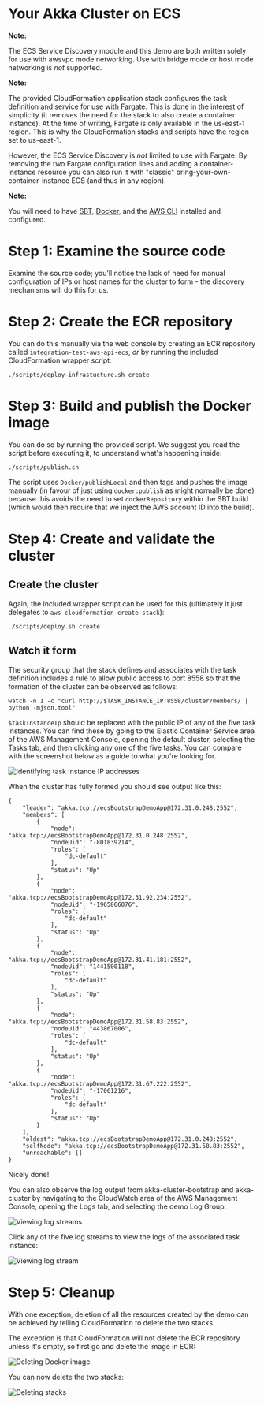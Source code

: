 # Your Akka Cluster on ECS

**Note:**

The ECS Service Discovery module and this demo are both written solely
for use with awsvpc mode networking. Use with bridge mode or host mode
networking is _not_ supported.

**Note:**

The provided CloudFormation application stack configures the task definition
and service for use with [Fargate](https://aws.amazon.com/fargate/). This is
done in the interest of simplicity (it removes the need for the stack to also
create a container instance). At the time of writing, Fargate is only available
in the us-east-1 region. This is why the CloudFormation stacks and scripts have
the region set to us-east-1.

However, the ECS Service Discovery is _not_ limited to use with Fargate. By
removing the two Fargate configuration lines and adding a container-instance
resource you can also run it with "classic" bring-your-own-container-instance
ECS (and thus in any region).

**Note:**

You will need to have [SBT](https://www.scala-sbt.org/),
[Docker](https://www.docker.com), and the [AWS CLI](https://aws.amazon.com/cli/)
installed and configured.


# Step 1: Examine the source code

Examine the source code; you'll notice the lack of need for manual
configuration of IPs or host names for the cluster to form - the discovery
mechanisms will do this for us.


# Step 2: Create the ECR repository

You can do this manually via the web console by creating an ECR repository
called `integration-test-aws-api-ecs`, _or_ by running the included
CloudFormation wrapper script:

`./scripts/deploy-infrastucture.sh create`


# Step 3: Build and publish the Docker image

You can do so by running the provided script. We suggest you read the script
before executing it, to understand what's happening inside:

`./scripts/publish.sh`

The script uses `Docker/publishLocal` and then tags and pushes the image
manually (in favour of just using `docker:publish` as might normally be done)
because this avoids the need to set `dockerRepository` within the SBT build
(which would then require that we inject the AWS account ID into the build).


# Step 4: Create and validate the cluster

## Create the cluster

Again, the included wrapper script can be used for this (ultimately it
just delegates to `aws cloudformation create-stack`):

`./scripts/deploy.sh create`


## Watch it form

The security group that the stack defines and associates with the task
definition includes a rule to allow public access to port 8558 so that the
formation of the cluster can be observed as follows:

`watch -n 1 -c "curl http://$TASK_INSTANCE_IP:8558/cluster/members/ | python
-mjson.tool"`

`$taskInstanceIp` should be replaced with the public IP of any of the five task
instances. You can find these by going to the Elastic Container Service area
of the AWS Management Console, opening the default cluster, selecting the Tasks
tab, and then clicking any one of the five tasks. You can compare with the
screenshot below as a guide to what you're looking for.

![Identifying task instance IP addresses](screenshots/identify-task-instance-ip-address.png)

When the cluster has fully formed you should see output like this:

```
{
    "leader": "akka.tcp://ecsBootstrapDemoApp@172.31.0.248:2552",
    "members": [
        {
            "node": "akka.tcp://ecsBootstrapDemoApp@172.31.0.248:2552",
            "nodeUid": "-801839214",
            "roles": [
                "dc-default"
            ],
            "status": "Up"
        },
        {
            "node": "akka.tcp://ecsBootstrapDemoApp@172.31.92.234:2552",
            "nodeUid": "-1965866076",
            "roles": [
                "dc-default"
            ],
            "status": "Up"
        },
        {
            "node": "akka.tcp://ecsBootstrapDemoApp@172.31.41.181:2552",
            "nodeUid": "1441500118",
            "roles": [
                "dc-default"
            ],
            "status": "Up"
        },
        {
            "node": "akka.tcp://ecsBootstrapDemoApp@172.31.58.83:2552",
            "nodeUid": "443867006",
            "roles": [
                "dc-default"
            ],
            "status": "Up"
        },
        {
            "node": "akka.tcp://ecsBootstrapDemoApp@172.31.67.222:2552",
            "nodeUid": "-17061216",
            "roles": [
                "dc-default"
            ],
            "status": "Up"
        }
    ],
    "oldest": "akka.tcp://ecsBootstrapDemoApp@172.31.0.248:2552",
    "selfNode": "akka.tcp://ecsBootstrapDemoApp@172.31.58.83:2552",
    "unreachable": []
}
```

Nicely done!

You can also observe the log output from akka-cluster-bootstrap and
akka-cluster by navigating to the CloudWatch area of the AWS Management
Console, opening the Logs tab, and selecting the demo Log Group:


![Viewing log streams](screenshots/view-log-streams.png)


Click any of the five log streams to view the logs of the associated task
instance:

![Viewing log stream](screenshots/view-log-stream.png)


# Step 5: Cleanup

With one exception, deletion of all the resources created by the demo can be
achieved by telling CloudFormation to delete the two stacks.

The exception is that CloudFormation will not delete the ECR repository unless
it's empty, so first go and delete the image in ECR:

![Deleting Docker image](screenshots/delete-docker-image.png)

You can now delete the two stacks:

![Deleting stacks](screenshots/delete-stack.png)
